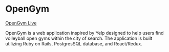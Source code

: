
# OpenGym

[OpenGym Live][opengym]

[opengym]: https://opengymvolleyball.herokuapp.com/#/

OpenGym is a web application inspired by Yelp designed to help users find volleyball open gyms within the city of search. The application is built utilizing Ruby on Rails, PostgresSQL database, and React/Redux.
